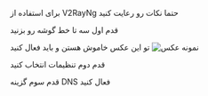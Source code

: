 برای استفاده از V2RayNg حتما نکات رو رعایت کنید 




قدم اول سه تا خط گوشه رو بزنید 


تو این عکس خاموش هستن و باید فعال کنید 
![نمونه عکس]([https://github.com/valid7996/Gozargah/blob/main/images/-vhl2n8.jpg](https://github.com/valid7996/Gozargah/blob/main/images/2025-Jan-01-19-03-38.png))



قدم دوم تنظیمات انتخاب کنید 





قدم سوم گزینه DNS  فعال کنید 
